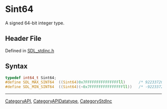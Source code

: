 # Sint64

A signed 64-bit integer type.

## Header File

Defined in [SDL_stdinc.h](https://github.com/libsdl-org/SDL/blob/SDL2/include/SDL_stdinc.h)

## Syntax

```c
typedef int64_t Sint64;
#define SDL_MAX_SINT64  ((Sint64)0x7FFFFFFFFFFFFFFFll)      /* 9223372036854775807 */
#define SDL_MIN_SINT64  ((Sint64)(~0x7FFFFFFFFFFFFFFFll))   /* -9223372036854775808 */
```





----
[CategoryAPI](CategoryAPI), [CategoryAPIDatatype](CategoryAPIDatatype), [CategoryStdInc](CategoryStdInc)

